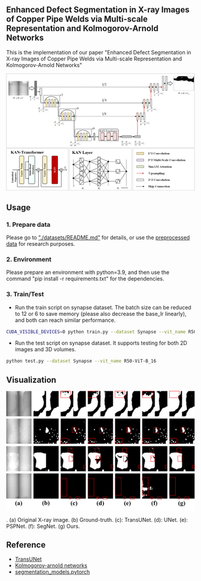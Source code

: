 ## Enhanced Defect Segmentation in X-ray Images of Copper Pipe Welds via Multi-scale Representation and Kolmogorov-Arnold Networks
This is the implementation of our paper "Enhanced Defect Segmentation in X-ray Images of Copper Pipe Welds via Multi-scale Representation and Kolmogorov-Arnold Networks"

<p align="middle">
    <img src="images/Fig.1.png">
</p>

## Usage

### 1. Prepare data

Please go to ["./datasets/README.md"](datasets/README.md) for details, or use the [preprocessed data](https://drive.google.com/drive/folders/1ACJEoTp-uqfFJ73qS3eUObQh52nGuzCd?usp=sharing) for research purposes.

### 2. Environment

Please prepare an environment with python=3.9, and then use the command "pip install -r requirements.txt" for the dependencies.

### 3. Train/Test

- Run the train script on synapse dataset. The batch size can be reduced to 12 or 6 to save memory (please also decrease the base_lr linearly), and both can reach similar performance.

```bash
CUDA_VISIBLE_DEVICES=0 python train.py --dataset Synapse --vit_name R50-ViT-B_16
```

- Run the test script on synapse dataset. It supports testing for both 2D images and 3D volumes.

```bash
python test.py --dataset Synapse --vit_name R50-ViT-B_16
```
## Visualization
<p align="middle">
    <img src="images/result.png">
</p>
. (a) Original X-ray image. (b) Ground-truth. (c): TransUNet. (d): UNet. (e): PSPNet. (f): SegNet. (g) Ours.

## Reference
* [TransUNet](https://github.com/Beckschen/TransUNet)
* [Kolmogorov-arnold networks](https://github.com/KindXiaoming/pykan)
* [segmentation_models.pytorch](https://github.com/qubvel/segmentation_models.pytorch)

